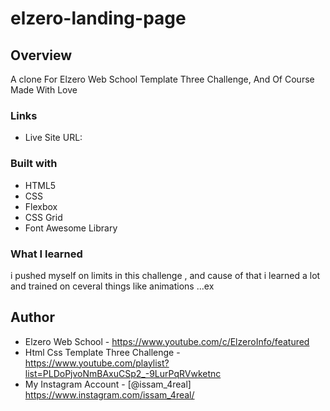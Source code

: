 # elzero-landing-page

## Overview
A clone For Elzero Web School Template Three Challenge, And Of Course Made With Love

### Links
- Live Site URL: 

### Built with
- HTML5
- CSS
- Flexbox
- CSS Grid
- Font Awesome Library

### What I learned

i pushed myself on limits in this challenge , and cause of that i learned a lot and trained on ceveral things like animations ...ex

## Author

- Elzero Web School - https://www.youtube.com/c/ElzeroInfo/featured
- Html Css Template Three Challenge - https://www.youtube.com/playlist?list=PLDoPjvoNmBAxuCSp2_-9LurPqRVwketnc
- My Instagram Account - [@issam_4real] https://www.instagram.com/issam_4real/
